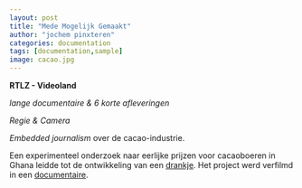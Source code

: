 ```yaml
---
layout: post
title: "Mede Mogelijk Gemaakt"
author: "jochem pinxteren"
categories: documentation
tags: [documentation,sample]
image: cacao.jpg
---
```


**RTLZ - Videoland**

*lange documentaire & 6 korte afleveringen*

*Regie & Camera*

*Embedded journalism* over de cacao-industrie.

Een experimenteel onderzoek naar eerlijke prijzen voor cacaoboeren in Ghana leidde tot de ontwikkeling van een [drankje](https://kumasi-drinks.nl/over-kumasi/). Het project werd verfilmd in een [documentaire](http://kumasi-drinks.nl/documentaire/).

